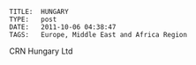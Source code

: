     
    TITLE: 	HUNGARY	
    TYPE: 	post	
    DATE: 	2011-10-06 04:38:47	
    TAGS: 	Europe, Middle East and Africa Region	




CRN Hungary Ltd



